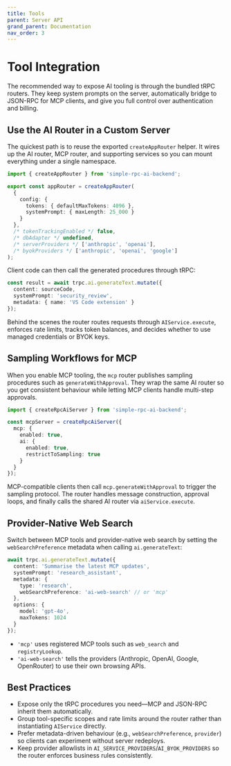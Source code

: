 ```yaml
---
title: Tools
parent: Server API
grand_parent: Documentation
nav_order: 3
---
```


# Tool Integration

The recommended way to expose AI tooling is through the bundled tRPC routers. They keep system prompts on the server, automatically bridge to JSON-RPC for MCP clients, and give you full control over authentication and billing.

## Use the AI Router in a Custom Server

The quickest path is to reuse the exported `createAppRouter` helper. It wires up the AI router, MCP router, and supporting services so you can mount everything under a single namespace.

```typescript
import { createAppRouter } from 'simple-rpc-ai-backend';

export const appRouter = createAppRouter(
  {
    config: {
      tokens: { defaultMaxTokens: 4096 },
      systemPrompt: { maxLength: 25_000 }
    }
  },
  /* tokenTrackingEnabled */ false,
  /* dbAdapter */ undefined,
  /* serverProviders */ ['anthropic', 'openai'],
  /* byokProviders */ ['anthropic', 'openai', 'google']
);
```

Client code can then call the generated procedures through tRPC:

```typescript
const result = await trpc.ai.generateText.mutate({
  content: sourceCode,
  systemPrompt: 'security_review',
  metadata: { name: 'VS Code extension' }
});
```

Behind the scenes the router routes requests through `AIService.execute`, enforces rate limits, tracks token balances, and decides whether to use managed credentials or BYOK keys.

## Sampling Workflows for MCP

When you enable MCP tooling, the `mcp` router publishes sampling procedures such as `generateWithApproval`. They wrap the same AI router so you get consistent behaviour while letting MCP clients handle multi-step approvals.

```typescript
import { createRpcAiServer } from 'simple-rpc-ai-backend';

const mcpServer = createRpcAiServer({
  mcp: {
    enabled: true,
    ai: {
      enabled: true,
      restrictToSampling: true
    }
  }
});
```

MCP-compatible clients then call `mcp.generateWithApproval` to trigger the sampling protocol. The router handles message construction, approval loops, and finally calls the shared AI router via `aiService.execute`.

## Provider-Native Web Search

Switch between MCP tools and provider-native web search by setting the `webSearchPreference` metadata when calling `ai.generateText`:

```typescript
await trpc.ai.generateText.mutate({
  content: 'Summarise the latest MCP updates',
  systemPrompt: 'research_assistant',
  metadata: {
    type: 'research',
    webSearchPreference: 'ai-web-search' // or 'mcp'
  },
  options: {
    model: 'gpt-4o',
    maxTokens: 1024
  }
});
```

- `'mcp'` uses registered MCP tools such as `web_search` and `registryLookup`.
- `'ai-web-search'` tells the providers (Anthropic, OpenAI, Google, OpenRouter) to use their own browsing APIs.

## Best Practices

- Expose only the tRPC procedures you need—MCP and JSON-RPC inherit them automatically.
- Group tool-specific scopes and rate limits around the router rather than instantiating `AIService` directly.
- Prefer metadata-driven behaviour (e.g., `webSearchPreference`, `provider`) so clients can experiment without server redeploys.
- Keep provider allowlists in `AI_SERVICE_PROVIDERS`/`AI_BYOK_PROVIDERS` so the router enforces business rules consistently.
